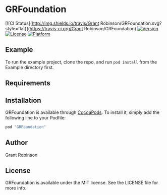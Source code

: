 # GRFoundation

[![CI Status](http://img.shields.io/travis/Grant Robinson/GRFoundation.svg?style=flat)](https://travis-ci.org/Grant Robinson/GRFoundation)
[![Version](https://img.shields.io/cocoapods/v/GRFoundation.svg?style=flat)](http://cocoapods.org/pods/GRFoundation)
[![License](https://img.shields.io/cocoapods/l/GRFoundation.svg?style=flat)](http://cocoapods.org/pods/GRFoundation)
[![Platform](https://img.shields.io/cocoapods/p/GRFoundation.svg?style=flat)](http://cocoapods.org/pods/GRFoundation)

## Example

To run the example project, clone the repo, and run `pod install` from the Example directory first.

## Requirements

## Installation

GRFoundation is available through [CocoaPods](http://cocoapods.org). To install
it, simply add the following line to your Podfile:

```ruby
pod "GRFoundation"
```

## Author

Grant Robinson

## License

GRFoundation is available under the MIT license. See the LICENSE file for more info.
